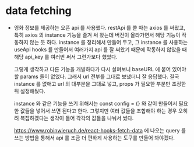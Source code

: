 # data fetching

- 영화 정보를 제공하는 오픈 api 를 사용했다.
  restApi 를 쓸 때는 axios 를 써왔고, 특히 axios 의 instance 기능을 즐겨 써 왔는데 버전이 올라가면서 해당 기능이 작동하지 않는 듯 하다.
  instance 를 정리해서 만들어 두고, 그 instance 를 사용하는 useApi hooks 를 만들어서 여러가지 api 를 잘 써왔기 때문에
  작동하지 않았을 때 해당 api_key 를 여러번 써서 그런가보다 했었다.

  그렇게 생각하고 다른 기능을 개발하다가 다시 살펴보니 baseURL 에 붙어 있어야 할 params 들이 없었다.
  그래서 url 전부를 그대로 보냈더니 잘 응답했다. 결국 instance 를 없애고 url 의 대부분을 그대로 넣고, props 가 필요한 부분만 조정한 뒤 설정해뒀다.

  instance 와 같은 기능을 쓰기 위해서는 const config = {} 와 같이 만들어서 필요한 값들을 넣어서 쓰면 된다고 한다.
  그렇지만 여러 값들을 조합해야 하는 경우 오히려 복잡하겠다는 생각이 들어 각각의 값들을 나눠서 썼다.

  https://www.robinwieruch.de/react-hooks-fetch-data 에 나오는 query 를 쓰는 방법을 통해서 api 를 조금 더 편하게 사용하는 도구를 만들어 봐야겠다.
